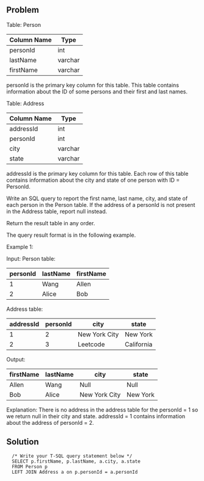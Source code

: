 ## Problem

Table: Person

| Column Name | Type    |
|-------------|---------|
| personId    | int     |
| lastName    | varchar |
| firstName   | varchar |

personId is the primary key column for this table.
This table contains information about the ID of some persons and their first and last names.
 

Table: Address

| Column Name | Type    |
|-------------|---------|
| addressId   | int     |
| personId    | int     |
| city        | varchar |
| state       | varchar |

addressId is the primary key column for this table.
Each row of this table contains information about the city and state of one person with ID = PersonId.
 

Write an SQL query to report the first name, last name, city, and state of each person in the Person table. If the address of a personId is not present in the Address table, report null instead.

Return the result table in any order.

The query result format is in the following example.

 

Example 1:

Input: 
Person table:

| personId | lastName | firstName |
|----------|----------|-----------|
| 1        | Wang     | Allen     |
| 2        | Alice    | Bob       |

Address table:

| addressId | personId | city          | state      |
|-----------|----------|---------------|------------|
| 1         | 2        | New York City | New York   |
| 2         | 3        | Leetcode      | California |

Output: 

| firstName | lastName | city          | state    |
|-----------|----------|---------------|----------|
| Allen     | Wang     | Null          | Null     |
| Bob       | Alice    | New York City | New York |

Explanation: 
There is no address in the address table for the personId = 1 so we return null in their city and state.
addressId = 1 contains information about the address of personId = 2.

## Solution

      /* Write your T-SQL query statement below */
      SELECT p.firstName, p.lastName, a.city, a.state 
      FROM Person p
      LEFT JOIN Address a on p.personId = a.personId
